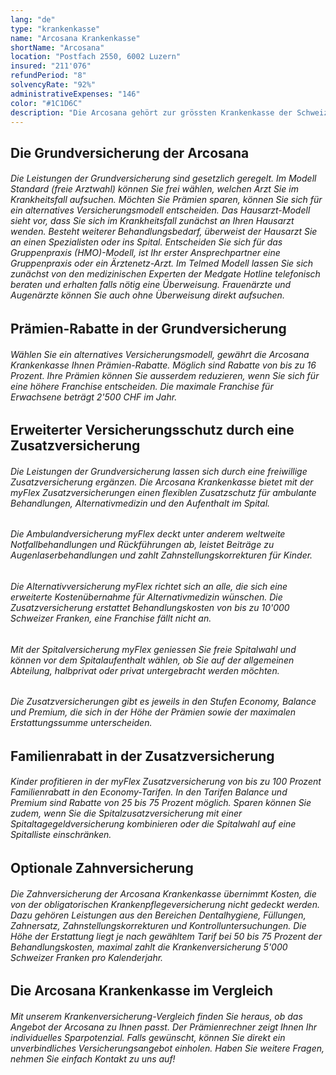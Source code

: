 ```yaml
---
lang: "de"
type: "krankenkasse"
name: "Arcosana Krankenkasse"
shortName: "Arcosana"
location: "Postfach 2550, 6002 Luzern"
insured: "211'076"
refundPeriod: "8"
solvencyRate: "92%"
administrativeExpenses: "146"
color: "#1C1D6C"
description: "Die Arcosana gehört zur grössten Krankenkasse der Schweiz, der CSS Luzern. Mehr als 200'000 Versicherungsnehmer haben sich für die obligatorische Krankenpflegeversicherung der Arcosana entschieden. Suchen Sie nach einer Krankenkasse mit einem guten Preis-/Leistungsverhältnis, machen Sie bei uns den Versicherungs-Vergleich."
---
```


## Die Grundversicherung der Arcosana

###### Die Leistungen der Grundversicherung sind gesetzlich geregelt. Im Modell Standard (freie Arztwahl) können Sie frei wählen, welchen Arzt Sie im Krankheitsfall aufsuchen. Möchten Sie Prämien sparen, können Sie sich für ein alternatives Versicherungsmodell entscheiden. Das Hausarzt-Modell sieht vor, dass Sie sich im Krankheitsfall zunächst an Ihren Hausarzt wenden. Besteht weiterer Behandlungsbedarf, überweist der Hausarzt Sie an einen Spezialisten oder ins Spital. Entscheiden Sie sich für das Gruppenpraxis (HMO)-Modell, ist Ihr erster Ansprechpartner eine Gruppenpraxis oder ein Ärztenetz-Arzt. Im Telmed Modell lassen Sie sich zunächst von den medizinischen Experten der Medgate Hotline telefonisch beraten und erhalten falls nötig eine Überweisung. Frauenärzte und Augenärzte können Sie auch ohne Überweisung direkt aufsuchen.

## Prämien-Rabatte in der Grundversicherung

###### Wählen Sie ein alternatives Versicherungsmodell, gewährt die Arcosana Krankenkasse Ihnen Prämien-Rabatte. Möglich sind Rabatte von bis zu 16 Prozent. Ihre Prämien können Sie ausserdem reduzieren, wenn Sie sich für eine höhere Franchise entscheiden. Die maximale Franchise für Erwachsene beträgt 2'500 CHF im Jahr.

## Erweiterter Versicherungsschutz durch eine Zusatzversicherung

###### Die Leistungen der Grundversicherung lassen sich durch eine freiwillige Zusatzversicherung ergänzen. Die Arcosana Krankenkasse bietet mit der myFlex Zusatzversicherungen einen flexiblen Zusatzschutz für ambulante Behandlungen, Alternativmedizin und den Aufenthalt im Spital.

###### Die Ambulandversicherung myFlex deckt unter anderem weltweite Notfallbehandlungen und Rückführungen ab, leistet Beiträge zu Augenlaserbehandlungen und zahlt Zahnstellungskorrekturen für Kinder.

###### Die Alternativversicherung myFlex richtet sich an alle, die sich eine erweiterte Kostenübernahme für Alternativmedizin wünschen. Die Zusatzversicherung erstattet Behandlungskosten von bis zu 10'000 Schweizer Franken, eine Franchise fällt nicht an.

###### Mit der Spitalversicherung myFlex geniessen Sie freie Spitalwahl und können vor dem Spitalaufenthalt wählen, ob Sie auf der allgemeinen Abteilung, halbprivat oder privat untergebracht werden möchten.

###### Die Zusatzversicherungen gibt es jeweils in den Stufen Economy, Balance und Premium, die sich in der Höhe der Prämien sowie der maximalen Erstattungssumme unterscheiden.

## Familienrabatt in der Zusatzversicherung

###### Kinder profitieren in der myFlex Zusatzversicherung von bis zu 100 Prozent Familienrabatt in den Economy-Tarifen. In den Tarifen Balance und Premium sind Rabatte von 25 bis 75 Prozent möglich. Sparen können Sie zudem, wenn Sie die Spitalzusatzversicherung mit einer Spitaltagegeldversicherung kombinieren oder die Spitalwahl auf eine Spitalliste einschränken.

## Optionale Zahnversicherung

###### Die Zahnversicherung der Arcosana Krankenkasse übernimmt Kosten, die von der obligatorischen Krankenpflegeversicherung nicht gedeckt werden. Dazu gehören Leistungen aus den Bereichen Dentalhygiene, Füllungen, Zahnersatz, Zahnstellungskorrekturen und Kontrolluntersuchungen. Die Höhe der Erstattung liegt je nach gewähltem Tarif bei 50 bis 75 Prozent der Behandlungskosten, maximal zahlt die Krankenversicherung 5'000 Schweizer Franken pro Kalenderjahr.

## Die Arcosana Krankenkasse im Vergleich

###### Mit unserem Krankenversicherung-Vergleich finden Sie heraus, ob das Angebot der Arcosana zu Ihnen passt. Der Prämienrechner zeigt Ihnen Ihr individuelles Sparpotenzial. Falls gewünscht, können Sie direkt ein unverbindliches Versicherungsangebot einholen. Haben Sie weitere Fragen, nehmen Sie einfach Kontakt zu uns auf!
